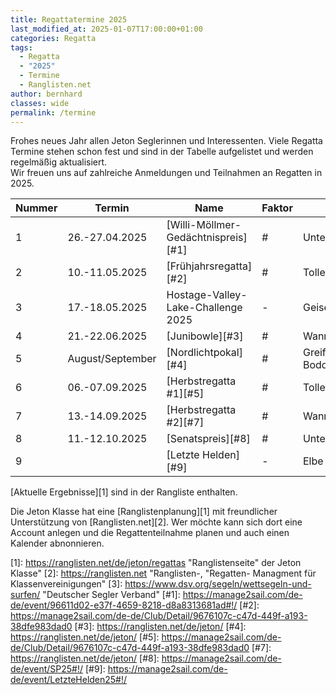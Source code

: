 ```yaml
---
title: Regattatermine 2025
last_modified_at: 2025-01-07T17:00:00+01:00
categories: Regatta
tags: 
  - Regatta 
  - "2025" 
  - Termine 
  - Ranglisten.net
author: bernhard
classes: wide
permalink: /termine
---
```

Frohes neues Jahr allen Jeton Seglerinnen und Interessenten. Viele Regatta Termine stehen schon fest und sind in der Tabelle aufgelistet und werden regelmäßig aktualisiert.  
Wir freuen uns auf zahlreiche Anmeldungen und Teilnahmen an Regatten in 2025.  


|Nummer |Termin             |Name                              | Faktor |Revier            |Veranstalter|
|-------|-------------------|----------------------------------|--------|------------------|------------|
|1      |26.-27.04.2025     |[Willi-Möllmer-Gedächtnispreis][#1]     |#     | Unterhavel       |SCO         |
|2      |10.-11.05.2025		|[Frühjahrsregatta][#2]				   |#|Tollensesee|SVN|
|3      |17.-18.05.2025     |Hostage-Valley-Lake-Challenge 2025| -      |Geiseltalsee      | |
|4      |21.-22.06.2025		|[Junibowle][#3]						   |#		|Wannsee |SCWB|
|5	    |August/September	|[Nordlichtpokal][#4]					   |#		|Greifswalder Bodden|Asjeton|
|6	    |06.-07.09.2025	|[Herbstregatta #1][#5]				   |#		|Tollensesee|SVN|
|7      |13.-14.09.2025		|[Herbstregatta #2][#7]				   |#		|Wannsee|SCWB|
|8		|11.-12.10.2025		|[Senatspreis][#8]					   |#		|Unterhavel/Wannsee|BYC|
|9      |   |[Letzte Helden][#9]           |   -   |Elbe|BSC|

[Aktuelle Ergebnisse][1] sind in der Rangliste enthalten.

Die Jeton Klasse hat eine [Ranglistenplanung][1] mit freundlicher Unterstützung von [Ranglisten.net][2]. Wer möchte kann sich dort eine Account anlegen und die Regattenteilnahme planen und auch einen Kalender abnonnieren.

[1]: https://ranglisten.net/de/jeton/regattas "Ranglistenseite" der Jeton Klasse"
[2]: https://ranglisten.net "Ranglisten-, "Regatten- Managment für Klassenvereinigungen"
[3]: https://www.dsv.org/segeln/wettsegeln-und-surfen/ "Deutscher Segler Verband"
[#1]: https://manage2sail.com/de-de/event/96611d02-e37f-4659-8218-d8a8313681ad#!/
[#2]: https://manage2sail.com/de-de/Club/Detail/9676107c-c47d-449f-a193-38dfe983dad0
[#3]: https://ranglisten.net/de/jeton/
[#4]: https://ranglisten.net/de/jeton/
[#5]: https://manage2sail.com/de-de/Club/Detail/9676107c-c47d-449f-a193-38dfe983dad0
[#7]: https://ranglisten.net/de/jeton/
[#8]: https://manage2sail.com/de-de/event/SP25#!/
[#9]: https://manage2sail.com/de-de/event/LetzteHelden25#!/